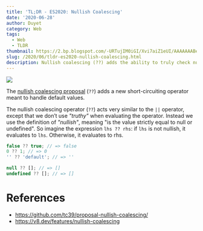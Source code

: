 ```yaml
---
title: 'TL;DR - ES2020: Nullish Coalescing'
date: '2020-06-28'
author: Duyet
category: Web
tags:
  - Web
  - TLDR
thumbnail: https://2.bp.blogspot.com/-URTujIM0iGI/Xvi7aiZ1eUI/AAAAAAABeiE/jBvXkkQyjtUbiBTdjQe2dxZSQt1jRbRygCK4BGAYYCw/s1600/Screen%2BShot%2B2020-06-28%2Bat%2B22.45.47.png
slug: /2020/06/tldr-es2020-nullish-coalescing.html
description: Nullish coalescing (??) adds the ability to truly check nullish values instead of falsey values.
---
```


![](/media/2020/nullish-coalescing/nullish-coalescing-dark.png)

The [nullish coalescing proposal](https://github.com/tc39/proposal-nullish-coalescing/) (`??`) adds a new short-circuiting operator meant to handle default values.

The nullish coalescing operator (`??`) acts very similar to the `||` operator, except that we don’t use _"truthy"_ when evaluating the operator. Instead we use the definition of _"nullish"_, meaning "is the value strictly equal to null or undefined". So imagine the expression `lhs ?? rhs`: if `lhs` is not nullish, it evaluates to `lhs`. Otherwise, it evaluates to rhs.

```js
false ?? true; // => false
0 ?? 1; // => 0
'' ?? 'default'; // => ''

null ?? []; // => []
undefined ?? []; // => []
```

# References

- https://github.com/tc39/proposal-nullish-coalescing/
- https://v8.dev/features/nullish-coalescing

